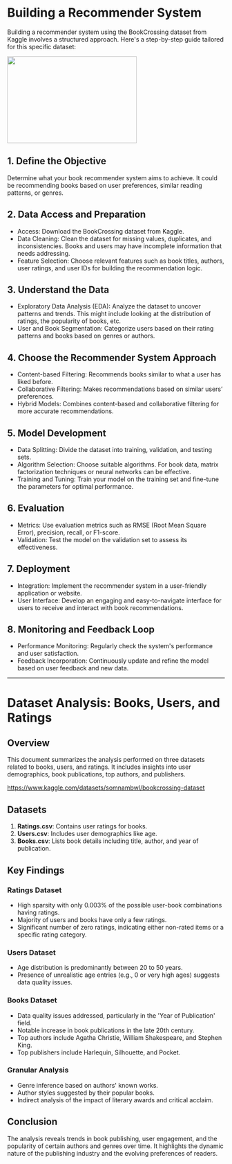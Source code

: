 # Building a Recommender System

Building a recommender system using the BookCrossing dataset from Kaggle involves a structured approach. Here's a step-by-step guide tailored for this specific dataset:

<img src="Assets/Book%20Catalogue.png" width="300" height="200">


## 1. Define the Objective
Determine what your book recommender system aims to achieve. It could be recommending books based on user preferences, similar reading patterns, or genres.

## 2. Data Access and Preparation
- Access: Download the BookCrossing dataset from Kaggle.
- Data Cleaning: Clean the dataset for missing values, duplicates, and inconsistencies. Books and users may have incomplete information that needs addressing.
- Feature Selection: Choose relevant features such as book titles, authors, user ratings, and user IDs for building the recommendation logic.

## 3. Understand the Data
- Exploratory Data Analysis (EDA): Analyze the dataset to uncover patterns and trends. This might include looking at the distribution of ratings, the popularity of books, etc.
- User and Book Segmentation: Categorize users based on their rating patterns and books based on genres or authors.

## 4. Choose the Recommender System Approach
- Content-based Filtering: Recommends books similar to what a user has liked before.
- Collaborative Filtering: Makes recommendations based on similar users’ preferences.
- Hybrid Models: Combines content-based and collaborative filtering for more accurate recommendations.

## 5. Model Development
- Data Splitting: Divide the dataset into training, validation, and testing sets.
- Algorithm Selection: Choose suitable algorithms. For book data, matrix factorization techniques or neural networks can be effective.
- Training and Tuning: Train your model on the training set and fine-tune the parameters for optimal performance.

## 6. Evaluation
- Metrics: Use evaluation metrics such as RMSE (Root Mean Square Error), precision, recall, or F1-score.
- Validation: Test the model on the validation set to assess its effectiveness.

## 7. Deployment
- Integration: Implement the recommender system in a user-friendly application or website.
- User Interface: Develop an engaging and easy-to-navigate interface for users to receive and interact with book recommendations.

## 8. Monitoring and Feedback Loop
- Performance Monitoring: Regularly check the system's performance and user satisfaction.
- Feedback Incorporation: Continuously update and refine the model based on user feedback and new data.


---

# Dataset Analysis: Books, Users, and Ratings

## Overview
This document summarizes the analysis performed on three datasets related to books, users, and ratings. It includes insights into user demographics, book publications, top authors, and publishers.

https://www.kaggle.com/datasets/somnambwl/bookcrossing-dataset

## Datasets
1. **Ratings.csv**: Contains user ratings for books.
2. **Users.csv**: Includes user demographics like age.
3. **Books.csv**: Lists book details including title, author, and year of publication.

## Key Findings

### Ratings Dataset
- High sparsity with only 0.003% of the possible user-book combinations having ratings.
- Majority of users and books have only a few ratings.
- Significant number of zero ratings, indicating either non-rated items or a specific rating category.

### Users Dataset
- Age distribution is predominantly between 20 to 50 years.
- Presence of unrealistic age entries (e.g., 0 or very high ages) suggests data quality issues.

### Books Dataset
- Data quality issues addressed, particularly in the 'Year of Publication' field.
- Notable increase in book publications in the late 20th century.
- Top authors include Agatha Christie, William Shakespeare, and Stephen King.
- Top publishers include Harlequin, Silhouette, and Pocket.

### Granular Analysis
- Genre inference based on authors' known works.
- Author styles suggested by their popular books.
- Indirect analysis of the impact of literary awards and critical acclaim.

## Conclusion
The analysis reveals trends in book publishing, user engagement, and the popularity of certain authors and genres over time. It highlights the dynamic nature of the publishing industry and the evolving preferences of readers.
